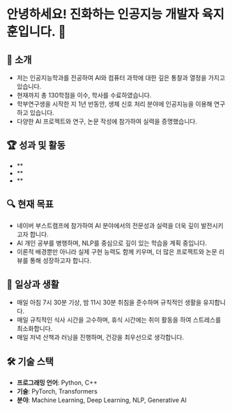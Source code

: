 # 안녕하세요! 진화하는 인공지능 개발자 육지훈입니다. 🚀

## 📌 소개
- 저는 인공지능학과를 전공하여 AI와 컴퓨터 과학에 대한 깊은 통찰과 열정을 가지고 있습니다.
- 현재까지 총 130학점을 이수, 학사를 수료하였습니다.
- 학부연구생을 시작한 지 1년 반동안, 생체 신호 처리 분야에 인공지능을 이용해 연구하고 있습니다.
- 다양한 AI 프로젝트와 연구, 논문 작성에 참가하여 실력을 증명했습니다.

## 🏆 성과 및 활동
- **
- **
- **

## 🔍 현재 목표
- 네이버 부스트캠프에 참가하여 AI 분야에서의 전문성과 실력을 더욱 깊이 발전시키고자 합니다.
- AI 개인 공부를 병행하며, NLP를 중심으로 깊이 있는 학습을 계획 중입니다.
- 이론적 배경뿐만 아니라 실제 구현 능력도 함께 키우며, 더 많은 프로젝트와 논문 리뷰를 통해 성장하고자 합니다.

## 📅 일상과 생활
- 매일 아침 7시 30분 기상, 밤 11시 30분 취침을 준수하며 규칙적인 생활을 유지합니다.
- 매일 규칙적인 식사 시간을 고수하며, 휴식 시간에는 취미 활동을 하여 스트레스를 최소화합니다.
- 매일 저녁 산책과 러닝을 진행하며, 건강을 최우선으로 생각합니다.

## 🛠️ 기술 스택
- **프로그래밍 언어**: Python, C++
- **기술**: PyTorch, Transformers
- **분야**: Machine Learning, Deep Learning, NLP, Generative AI

<!--
**jihunyuk/jihunyuk** is a ✨ _special_ ✨ repository because its `README.md` (this file) appears on your GitHub profile.

Here are some ideas to get you started:

- 🔭 I’m currently working on ...
- 🌱 I’m currently learning ...
- 👯 I’m looking to collaborate on ...
- 🤔 I’m looking for help with ...
- 💬 Ask me about ...
- 📫 How to reach me: ...
- 😄 Pronouns: ...
- ⚡ Fun fact: ...
-->
